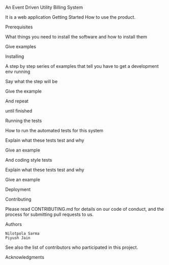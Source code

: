 An Event Driven Utility Billing System 

It is a web application
Getting Started
How to use the product.

Prerequisites

What things you need to install the software and how to install them

Give examples

Installing

A step by step series of examples that tell you have to get a development env running

Say what the step will be

Give the example

And repeat

until finished


Running the tests

How to run the automated tests for this system


Explain what these tests test and why

Give an example

And coding style tests

Explain what these tests test and why

Give an example

Deployment



Contributing

Please read CONTRIBUTING.md for details on our code of conduct, and the process for submitting pull requests to us.

Authors

    Nilotpola Sarma 
    Piyush Jain

See also the list of contributors who participated in this project.

Acknowledgments

    

